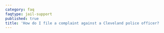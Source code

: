 ```yaml
---
category: faq
faqtype: jail-support
published: true
title: 'How do I file a complaint against a Cleveland police officer? '
---
```

